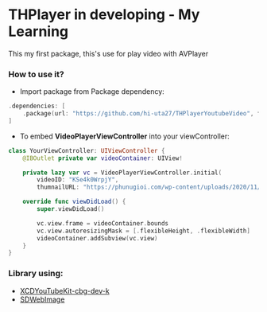 # THPlayer in developing - My Learning
This my first package, this's use for play video with AVPlayer

### How to use it?
- Import package from Package dependency:
```swift
.dependencies: [
    .package(url: "https://github.com/hi-uta27/THPlayerYoutubeVideo", from: "main"),
]
```

- To embed **VideoPlayerViewController** into your viewController:
```swift
class YourViewController: UIViewController {
    @IBOutlet private var videoContainer: UIView!

    private lazy var vc = VideoPlayerViewController.initial(
        videoID: "KSe4k0WrpjY",
        thumnailURL: "https://phunugioi.com/wp-content/uploads/2020/11/hinh-anh-meo-de-thuong-dep-nhat.jpg")

    override func viewDidLoad() {
        super.viewDidLoad()

        vc.view.frame = videoContainer.bounds
        vc.view.autoresizingMask = [.flexibleHeight, .flexibleWidth]
        videoContainer.addSubview(vc.view)
    }
}
```

### Library using:
- [XCDYouTubeKit-cbg-dev-k](https://github.com/cbg-dev-k/XCDYouTubeKit)
- [SDWebImage](https://github.com/SDWebImage/SDWebImage.git)
